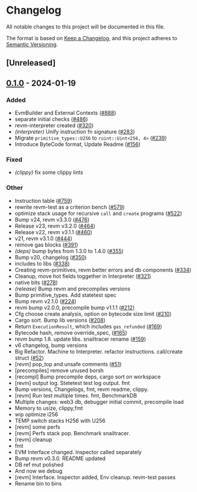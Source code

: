 # Changelog
All notable changes to this project will be documented in this file.

The format is based on [Keep a Changelog](https://keepachangelog.com/en/1.0.0/),
and this project adheres to [Semantic Versioning](https://semver.org/spec/v2.0.0.html).

## [Unreleased]

## [0.1.0](https://github.com/carryingpotman/revm/releases/tag/revm-test-v0.1.0) - 2024-01-19

### Added
- EvmBuilder and External Contexts ([#888](https://github.com/carryingpotman/revm/pull/888))
- separate initial checks ([#486](https://github.com/carryingpotman/revm/pull/486))
- revm-interpreter created ([#320](https://github.com/carryingpotman/revm/pull/320))
- *(interpreter)* Unify instruction fn signature ([#283](https://github.com/carryingpotman/revm/pull/283))
- Migrate `primitive_types::U256` to `ruint::Uint<256, 4>` ([#239](https://github.com/carryingpotman/revm/pull/239))
- Introduce ByteCode format, Update Readme ([#156](https://github.com/carryingpotman/revm/pull/156))

### Fixed
- *(clippy)* fix some clippy lints

### Other
- Instruction table ([#759](https://github.com/carryingpotman/revm/pull/759))
- rewrite revm-test as a criterion bench ([#579](https://github.com/carryingpotman/revm/pull/579))
- optimize stack usage for recursive `call` and `create` programs ([#522](https://github.com/carryingpotman/revm/pull/522))
- Bump v24, revm v3.3.0 ([#476](https://github.com/carryingpotman/revm/pull/476))
- Release v23, revm v3.2.0 ([#464](https://github.com/carryingpotman/revm/pull/464))
- Release v22, revm v3.1.1 ([#460](https://github.com/carryingpotman/revm/pull/460))
- v21, revm v3.1.0 ([#444](https://github.com/carryingpotman/revm/pull/444))
- remove gas blocks ([#391](https://github.com/carryingpotman/revm/pull/391))
- *(deps)* bump bytes from 1.3.0 to 1.4.0 ([#355](https://github.com/carryingpotman/revm/pull/355))
- Bump v20, changelog ([#350](https://github.com/carryingpotman/revm/pull/350))
- includes to libs ([#338](https://github.com/carryingpotman/revm/pull/338))
- Creating revm-primitives, revm better errors and db components  ([#334](https://github.com/carryingpotman/revm/pull/334))
- Cleanup, move hot fields toggether in Interpreter ([#321](https://github.com/carryingpotman/revm/pull/321))
- native bits ([#278](https://github.com/carryingpotman/revm/pull/278))
- *(release)* Bump revm and precompiles versions
- Bump primitive_types. Add statetest spec
- Bump revm v2.1.0 ([#224](https://github.com/carryingpotman/revm/pull/224))
- revm bump v2.0.0, precompile bump v1.1.1 ([#212](https://github.com/carryingpotman/revm/pull/212))
- Cfg choose create analysis, option on bytecode size limit ([#210](https://github.com/carryingpotman/revm/pull/210))
- Cargo sort. Bump lib versions ([#208](https://github.com/carryingpotman/revm/pull/208))
- Return `ExecutionResult`, which includes `gas_refunded` ([#169](https://github.com/carryingpotman/revm/pull/169))
- Bytecode hash, remove override_spec, ([#165](https://github.com/carryingpotman/revm/pull/165))
- revm bump 1.8. update libs. snailtracer rename ([#159](https://github.com/carryingpotman/revm/pull/159))
- v6 changelog, bump versions
- Big Refactor. Machine to Interpreter. refactor instructions. call/create struct ([#52](https://github.com/carryingpotman/revm/pull/52))
- [revm] pop_top and unsafe comments ([#51](https://github.com/carryingpotman/revm/pull/51))
- [precompiles] remove unused borsh
- [recompl] Bump precompile deps, cargo sort on workspace
- [revm] output log. Stetetest test log output. fmt
- Bump versions, Changelogs, fmt, revm readme, clippy.
- [revm] Run test multiple times. fmt, BenchmarkDB
- Multiple changes: web3 db, debugger initial commit, precompile load
- Memory to usize, clippy,fmt
- wip optimize i256
- TEMP switch stacks H256 with U256
- [revm] some perfs
- [revm] Perfs stack pop. Benchmark snailtracer.
- [revm] cleanup
- fmt
- EVM Interface changed. Inspector called separately
- Bump revm v0.3.0. README updated
- DB ref mut polished
- And now we debug
- [revm] Interface. Inspector added, Env cleanup. revm-test passes
- Rename bin to bins
